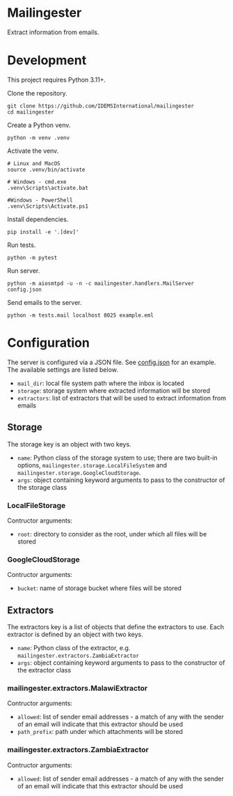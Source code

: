 # Mailingester

Extract information from emails.

# Development

This project requires Python 3.11+.

Clone the repository.
```
git clone https://github.com/IDEMSInternational/mailingester
cd mailingester
```

Create a Python venv.
```
python -m venv .venv
```

Activate the venv.
```
# Linux and MacOS
source .venv/bin/activate

# Windows - cmd.exe
.venv\Scripts\activate.bat

#Windows - PowerShell
.venv\Scripts\Activate.ps1
```

Install dependencies.
```
pip install -e '.[dev]'
```

Run tests.
```
python -m pytest
```

Run server.
```
python -m aiosmtpd -u -n -c mailingester.handlers.MailServer config.json
```

Send emails to the server.
```
python -m tests.mail localhost 8025 example.eml
```

# Configuration

The server is configured via a JSON file. See [config.json] for an example. The available settings are listed below.

- `mail_dir`: local file system path where the inbox is located
- `storage`: storage system where extracted information will be stored
- `extractors`: list of extractors that will be used to extract information from emails

## Storage

The storage key is an object with two keys.

- `name`: Python class of the storage system to use; there are two built-in options, `mailingester.storage.LocalFileSystem` and `mailingester.storage.GoogleCloudStorage`.
- `args`: object containing keyword arguments to pass to the constructor of the storage class

### LocalFileStorage

Contructor arguments:

- `root`: directory to consider as the root, under which all files will be stored

### GoogleCloudStorage

Contructor arguments:

- `bucket`: name of storage bucket where files will be stored

## Extractors

The extractors key is a list of objects that define the extractors to use. Each extractor is defined by an object with two keys.

- `name`: Python class of the extractor, e.g. `mailingester.extractors.ZambiaExtractor`
- `args`: object containing keyword arguments to pass to the constructor of the extractor class

### mailingester.extractors.MalawiExtractor

Contructor arguments:

- `allowed`: list of sender email addresses - a match of any with the sender of an email will indicate that this extractor should be used
- `path_prefix`: path under which attachments will be stored

### mailingester.extractors.ZambiaExtractor

Contructor arguments:

- `allowed`: list of sender email addresses - a match of any with the sender of an email will indicate that this extractor should be used


[config.json]: config.json
